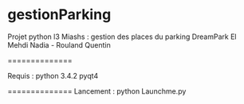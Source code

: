 gestionParking
==============

Projet python l3 Miashs : gestion des places du parking DreamPark
El Mehdi Nadia - Rouland Quentin

==============

Requis :
python 3.4.2
pyqt4

==============
Lancement :
python Launchme.py




